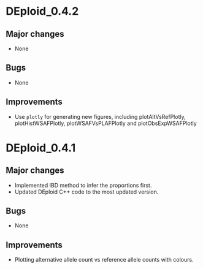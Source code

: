 # DEploid_0.4.2
## Major changes
 - None

## Bugs
 - None

## Improvements
 - Use `plotly` for generating new figures, including plotAltVsRefPlotly, plotHistWSAFPlotly, plotWSAFVsPLAFPlotly and plotObsExpWSAFPlotly


# DEploid_0.4.1
## Major changes
 - Implemented IBD method to infer the proportions first.
 - Updated DEploid C++ code to the most updated version.

## Bugs
 - None

## Improvements
 - Plotting alternative allele count vs reference allele counts with colours.
